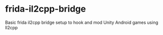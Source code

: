 # frida-il2cpp-bridge
Basic frida il2cpp bridge setup to hook and mod Unity Android games using Il2cpp
